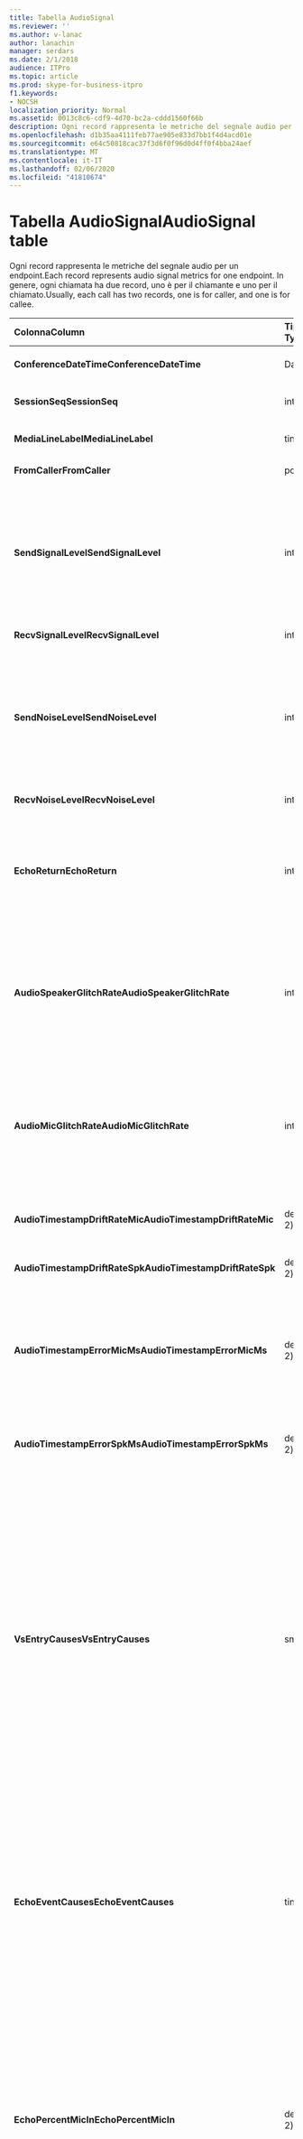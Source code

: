 ```yaml
---
title: Tabella AudioSignal
ms.reviewer: ''
ms.author: v-lanac
author: lanachin
manager: serdars
ms.date: 2/1/2018
audience: ITPro
ms.topic: article
ms.prod: skype-for-business-itpro
f1.keywords:
- NOCSH
localization_priority: Normal
ms.assetid: 0013c8c6-cdf9-4d70-bc2a-cddd1560f66b
description: Ogni record rappresenta le metriche del segnale audio per un endpoint. In genere, ogni chiamata ha due record, uno è per il chiamante e uno per il chiamato.
ms.openlocfilehash: d1b35aa4111feb77ae905e833d7bb1f4d4acd01e
ms.sourcegitcommit: e64c50818cac37f3d6f0f96d0d4ff0f4bba24aef
ms.translationtype: MT
ms.contentlocale: it-IT
ms.lasthandoff: 02/06/2020
ms.locfileid: "41810674"
---
```

# <a name="audiosignal-table"></a><span data-ttu-id="b3707-104">Tabella AudioSignal</span><span class="sxs-lookup"><span data-stu-id="b3707-104">AudioSignal table</span></span>
 
<span data-ttu-id="b3707-105">Ogni record rappresenta le metriche del segnale audio per un endpoint.</span><span class="sxs-lookup"><span data-stu-id="b3707-105">Each record represents audio signal metrics for one endpoint.</span></span> <span data-ttu-id="b3707-106">In genere, ogni chiamata ha due record, uno è per il chiamante e uno per il chiamato.</span><span class="sxs-lookup"><span data-stu-id="b3707-106">Usually, each call has two records, one is for caller, and one is for callee.</span></span> 
  
|<span data-ttu-id="b3707-107">**Colonna**</span><span class="sxs-lookup"><span data-stu-id="b3707-107">**Column**</span></span>|<span data-ttu-id="b3707-108">**Tipo di dati**</span><span class="sxs-lookup"><span data-stu-id="b3707-108">**Data Type**</span></span>|<span data-ttu-id="b3707-109">**Chiave/indice**</span><span class="sxs-lookup"><span data-stu-id="b3707-109">**Key/Index**</span></span>|<span data-ttu-id="b3707-110">**Dettagli**</span><span class="sxs-lookup"><span data-stu-id="b3707-110">**Details**</span></span>|
|:-----|:-----|:-----|:-----|
|<span data-ttu-id="b3707-111">**ConferenceDateTime**</span><span class="sxs-lookup"><span data-stu-id="b3707-111">**ConferenceDateTime**</span></span> <br/> |<span data-ttu-id="b3707-112">DateTime</span><span class="sxs-lookup"><span data-stu-id="b3707-112">datetime</span></span>  <br/> |<span data-ttu-id="b3707-113">Principale</span><span class="sxs-lookup"><span data-stu-id="b3707-113">Primary</span></span>  <br/> |<span data-ttu-id="b3707-114">A cui si fa riferimento dalla [Tabella MediaLine](medialine-0.md).</span><span class="sxs-lookup"><span data-stu-id="b3707-114">Referenced from the [MediaLine table](medialine-0.md).</span></span>  <br/> |
|<span data-ttu-id="b3707-115">**SessionSeq**</span><span class="sxs-lookup"><span data-stu-id="b3707-115">**SessionSeq**</span></span> <br/> |<span data-ttu-id="b3707-116">int</span><span class="sxs-lookup"><span data-stu-id="b3707-116">int</span></span>  <br/> |<span data-ttu-id="b3707-117">Principale</span><span class="sxs-lookup"><span data-stu-id="b3707-117">Primary</span></span>  <br/> |<span data-ttu-id="b3707-118">A cui si fa riferimento dalla [Tabella MediaLine](medialine-0.md).</span><span class="sxs-lookup"><span data-stu-id="b3707-118">Referenced from the [MediaLine table](medialine-0.md).</span></span>  <br/> |
|<span data-ttu-id="b3707-119">**MediaLineLabel**</span><span class="sxs-lookup"><span data-stu-id="b3707-119">**MediaLineLabel**</span></span> <br/> |<span data-ttu-id="b3707-120">tinyint</span><span class="sxs-lookup"><span data-stu-id="b3707-120">tinyint</span></span>  <br/> |<span data-ttu-id="b3707-121">Principale</span><span class="sxs-lookup"><span data-stu-id="b3707-121">Primary</span></span>  <br/> |<span data-ttu-id="b3707-122">A cui si fa riferimento dalla [Tabella MediaLine](medialine-0.md).</span><span class="sxs-lookup"><span data-stu-id="b3707-122">Referenced from the [MediaLine table](medialine-0.md).</span></span>  <br/> |
|<span data-ttu-id="b3707-123">**FromCaller**</span><span class="sxs-lookup"><span data-stu-id="b3707-123">**FromCaller**</span></span> <br/> |<span data-ttu-id="b3707-124">po'</span><span class="sxs-lookup"><span data-stu-id="b3707-124">bit</span></span>  <br/> |<span data-ttu-id="b3707-125">Principale</span><span class="sxs-lookup"><span data-stu-id="b3707-125">Primary</span></span>  <br/> |<span data-ttu-id="b3707-126">0: dati del destinatario</span><span class="sxs-lookup"><span data-stu-id="b3707-126">0: Callee's data</span></span>  <br/> <span data-ttu-id="b3707-127">1: dati del chiamante</span><span class="sxs-lookup"><span data-stu-id="b3707-127">1: Caller's data</span></span>  <br/> |
|<span data-ttu-id="b3707-128">**SendSignalLevel**</span><span class="sxs-lookup"><span data-stu-id="b3707-128">**SendSignalLevel**</span></span> <br/> |<span data-ttu-id="b3707-129">int</span><span class="sxs-lookup"><span data-stu-id="b3707-129">int</span></span>  <br/> | <br/> |<span data-ttu-id="b3707-130">Rappresenta il livello di segnale audio per il controllo del guadagno post-analogico.</span><span class="sxs-lookup"><span data-stu-id="b3707-130">Represents the Post-Analog Gain Control audio signal level.</span></span> <span data-ttu-id="b3707-131">L'unità per questa metrica è dBmo.</span><span class="sxs-lookup"><span data-stu-id="b3707-131">The unit for this metric is dBmo.</span></span> <span data-ttu-id="b3707-132">Per una qualità accettabile, dovrebbe essere di almeno 30 dBmo.</span><span class="sxs-lookup"><span data-stu-id="b3707-132">For acceptable quality, it should be at least 30 dBmo.</span></span> <span data-ttu-id="b3707-133">Questa metrica non viene segnalata da un/V Conferencing Server o telefoni IP.</span><span class="sxs-lookup"><span data-stu-id="b3707-133">This metric is not reported by the A/V Conferencing Server or IP phones.</span></span>  <br/> |
|<span data-ttu-id="b3707-134">**RecvSignalLevel**</span><span class="sxs-lookup"><span data-stu-id="b3707-134">**RecvSignalLevel**</span></span> <br/> |<span data-ttu-id="b3707-135">int</span><span class="sxs-lookup"><span data-stu-id="b3707-135">int</span></span>  <br/> | <br/> |<span data-ttu-id="b3707-136">Vedere SendSignalLevel.</span><span class="sxs-lookup"><span data-stu-id="b3707-136">See SendSignalLevel.</span></span>  <br/> |
|<span data-ttu-id="b3707-137">**SendNoiseLevel**</span><span class="sxs-lookup"><span data-stu-id="b3707-137">**SendNoiseLevel**</span></span> <br/> |<span data-ttu-id="b3707-138">int</span><span class="sxs-lookup"><span data-stu-id="b3707-138">int</span></span>  <br/> | <br/> |<span data-ttu-id="b3707-139">Rappresenta il livello di rumore audio del controllo di guadagno post-analogico.</span><span class="sxs-lookup"><span data-stu-id="b3707-139">Represents the Post-Analog Gain Control audio noise level.</span></span> <span data-ttu-id="b3707-140">L'unità per questa metrica è dBmo.</span><span class="sxs-lookup"><span data-stu-id="b3707-140">The unit for this metric is dBmo.</span></span> <span data-ttu-id="b3707-141">Per una qualità accettabile, dovrebbe essere inferiore a 35 dBmo.</span><span class="sxs-lookup"><span data-stu-id="b3707-141">For acceptable quality, it should be less than 35 dBmo.</span></span> <span data-ttu-id="b3707-142">Questa metrica non viene segnalata da un/V Conferencing Server o telefoni IP.</span><span class="sxs-lookup"><span data-stu-id="b3707-142">This metric is not reported by the A/V Conferencing Server or IP phones.</span></span>  <br/> |
|<span data-ttu-id="b3707-143">**RecvNoiseLevel**</span><span class="sxs-lookup"><span data-stu-id="b3707-143">**RecvNoiseLevel**</span></span> <br/> |<span data-ttu-id="b3707-144">int</span><span class="sxs-lookup"><span data-stu-id="b3707-144">int</span></span>  <br/> | <br/> |<span data-ttu-id="b3707-145">Vedere SendNoiseLevel.</span><span class="sxs-lookup"><span data-stu-id="b3707-145">See SendNoiseLevel.</span></span>  <br/> |
|<span data-ttu-id="b3707-146">**EchoReturn**</span><span class="sxs-lookup"><span data-stu-id="b3707-146">**EchoReturn**</span></span> <br/> |<span data-ttu-id="b3707-147">int</span><span class="sxs-lookup"><span data-stu-id="b3707-147">int</span></span>  <br/> | <br/> |<span data-ttu-id="b3707-148">Metrica di miglioramento della perdita di echo return.</span><span class="sxs-lookup"><span data-stu-id="b3707-148">Echo Return Loss Enhancement metric.</span></span> <span data-ttu-id="b3707-149">L'unità per questa metrica è dB.</span><span class="sxs-lookup"><span data-stu-id="b3707-149">The unit for this metric is dB.</span></span> <span data-ttu-id="b3707-150">I valori più bassi rappresentano meno eco.</span><span class="sxs-lookup"><span data-stu-id="b3707-150">Lower values represent less echo.</span></span> <span data-ttu-id="b3707-151">Questa metrica non viene segnalata da un/V Conferencing Server o telefoni IP.</span><span class="sxs-lookup"><span data-stu-id="b3707-151">This metric is not reported by the A/V Conferencing Server or IP phones.</span></span>  <br/> |
|<span data-ttu-id="b3707-152">**AudioSpeakerGlitchRate**</span><span class="sxs-lookup"><span data-stu-id="b3707-152">**AudioSpeakerGlitchRate**</span></span> <br/> |<span data-ttu-id="b3707-153">int</span><span class="sxs-lookup"><span data-stu-id="b3707-153">int</span></span>  <br/> | <br/> |<span data-ttu-id="b3707-154">Inconvenienti medi per cinque minuti per il rendering del diffusore.</span><span class="sxs-lookup"><span data-stu-id="b3707-154">Average glitches per five minutes for the loudspeaker rendering.</span></span> <span data-ttu-id="b3707-155">Per una buona qualità, questa operazione deve essere inferiore a uno per cinque minuti.</span><span class="sxs-lookup"><span data-stu-id="b3707-155">For good quality, this should be less than one per five minutes.</span></span> <span data-ttu-id="b3707-156">Non segnalato da un/V Conferencing Server, Mediation Server o telefoni IP.</span><span class="sxs-lookup"><span data-stu-id="b3707-156">Not reported by A/V Conferencing Servers, Mediation Servers, or IP phones.</span></span>  <br/> |
|<span data-ttu-id="b3707-157">**AudioMicGlitchRate**</span><span class="sxs-lookup"><span data-stu-id="b3707-157">**AudioMicGlitchRate**</span></span> <br/> |<span data-ttu-id="b3707-158">int</span><span class="sxs-lookup"><span data-stu-id="b3707-158">int</span></span>  <br/> | <br/> |<span data-ttu-id="b3707-159">Glitch media per cinque minuti per l'acquisizione del microfono.</span><span class="sxs-lookup"><span data-stu-id="b3707-159">Average glitches per five minutes for the microphone capture.</span></span> <span data-ttu-id="b3707-160">Per una qualità ottimale, questa operazione deve essere inferiore a uno per cinque minuti.</span><span class="sxs-lookup"><span data-stu-id="b3707-160">For good quality this should be less than one per five minutes.</span></span> <span data-ttu-id="b3707-161">Non segnalato da un/V Conferencing Server, Mediation Server o telefoni IP.</span><span class="sxs-lookup"><span data-stu-id="b3707-161">Not reported by A/V Conferencing Servers, Mediation Servers, or IP phones.</span></span>  <br/> |
|<span data-ttu-id="b3707-162">**AudioTimestampDriftRateMic**</span><span class="sxs-lookup"><span data-stu-id="b3707-162">**AudioTimestampDriftRateMic**</span></span> <br/> |<span data-ttu-id="b3707-163">decimale (9; 2)</span><span class="sxs-lookup"><span data-stu-id="b3707-163">decimal(9,2)</span></span>  <br/> | <br/> |<span data-ttu-id="b3707-164">Velocità di spostamento del dispositivo microfonico, relativo all'orologio della CPU.</span><span class="sxs-lookup"><span data-stu-id="b3707-164">Microphone device clock drift rate, relative to CPU clock.</span></span>  <br/> |
|<span data-ttu-id="b3707-165">**AudioTimestampDriftRateSpk**</span><span class="sxs-lookup"><span data-stu-id="b3707-165">**AudioTimestampDriftRateSpk**</span></span> <br/> |<span data-ttu-id="b3707-166">decimale (9; 2)</span><span class="sxs-lookup"><span data-stu-id="b3707-166">decimal(9,2)</span></span>  <br/> | <br/> |<span data-ttu-id="b3707-167">Frequenza della velocità di spostamento del dispositivo del relatore, rispetto all'orologio della CPU.</span><span class="sxs-lookup"><span data-stu-id="b3707-167">Speaker device clock drift rate, relative to CPU clock.</span></span>  <br/> |
|<span data-ttu-id="b3707-168">**AudioTimestampErrorMicMs**</span><span class="sxs-lookup"><span data-stu-id="b3707-168">**AudioTimestampErrorMicMs**</span></span> <br/> |<span data-ttu-id="b3707-169">decimale (9; 2)</span><span class="sxs-lookup"><span data-stu-id="b3707-169">decimal(9,2)</span></span>  <br/> | <br/> |<span data-ttu-id="b3707-170">Frequenza della velocità di spostamento del dispositivo del relatore, rispetto all'orologio della CPU.</span><span class="sxs-lookup"><span data-stu-id="b3707-170">Speaker device clock drift rate, relative to CPU clock.</span></span>  <br/> <span data-ttu-id="b3707-171">Messaggio di errore medio per l'acquisizione di un indicatore di data e ora in millisecondi negli ultimi 20 secondi della chiamata.</span><span class="sxs-lookup"><span data-stu-id="b3707-171">Average microphone capture stream time stamp error, in milliseconds, in the last 20 seconds of the call.</span></span>  <br/> |
|<span data-ttu-id="b3707-172">**AudioTimestampErrorSpkMs**</span><span class="sxs-lookup"><span data-stu-id="b3707-172">**AudioTimestampErrorSpkMs**</span></span> <br/> |<span data-ttu-id="b3707-173">decimale (9; 2)</span><span class="sxs-lookup"><span data-stu-id="b3707-173">decimal(9,2)</span></span>  <br/> | <br/> |<span data-ttu-id="b3707-174">Messaggio di errore medio del flusso di rendering del relatore, in millisecondi, negli ultimi 20 secondi della chiamata.</span><span class="sxs-lookup"><span data-stu-id="b3707-174">Average speaker render stream time stamp error, in milliseconds, in the last 20 seconds of the call.</span></span>  <br/> |
|<span data-ttu-id="b3707-175">**VsEntryCauses**</span><span class="sxs-lookup"><span data-stu-id="b3707-175">**VsEntryCauses**</span></span> <br/> |<span data-ttu-id="b3707-176">smallint</span><span class="sxs-lookup"><span data-stu-id="b3707-176">smallint</span></span>  <br/> | <br/> |<span data-ttu-id="b3707-177">L'opzione Voice Switch è una modalità half-duplex con un'abilità di interruzione ridotta.</span><span class="sxs-lookup"><span data-stu-id="b3707-177">Voice switch is a half-duplex mode with reduced interruption ability.</span></span> <span data-ttu-id="b3707-178">Cause della voce di interruttore vocale:</span><span class="sxs-lookup"><span data-stu-id="b3707-178">Causes of voice switch entry:</span></span>  <br/> <span data-ttu-id="b3707-179">ENTER_VS_BADTS 0X01</span><span class="sxs-lookup"><span data-stu-id="b3707-179">ENTER_VS_BADTS 0x01</span></span>  <br/> <span data-ttu-id="b3707-180">ENTER_VS_ECHO 0x02</span><span class="sxs-lookup"><span data-stu-id="b3707-180">ENTER_VS_ECHO 0x02</span></span>  <br/> <span data-ttu-id="b3707-181">ENTER_VS_FORCEORCONVERGENCE 0X04</span><span class="sxs-lookup"><span data-stu-id="b3707-181">ENTER_VS_FORCEORCONVERGENCE 0x04</span></span>  <br/> <span data-ttu-id="b3707-182">ENTER_VS_DNLP 0x08</span><span class="sxs-lookup"><span data-stu-id="b3707-182">ENTER_VS_DNLP 0x08</span></span>  <br/> <span data-ttu-id="b3707-183">La causa può essere una combinazione di queste singole cause.</span><span class="sxs-lookup"><span data-stu-id="b3707-183">The cause can be a combination of those individual causes.</span></span> <span data-ttu-id="b3707-184">ENTER_VS_FORCEORCONVERGENCE può essere abilitato solo da RegKey per scopi di test.</span><span class="sxs-lookup"><span data-stu-id="b3707-184">ENTER_VS_FORCEORCONVERGENCE can only be enabled by regkey for test purpose.</span></span>  <br/> <span data-ttu-id="b3707-185">Il tipo di dati per questa colonna è stato modificato in Microsoft Lync Server 2013.</span><span class="sxs-lookup"><span data-stu-id="b3707-185">The data type for this column was changed in Microsoft Lync Server 2013.</span></span>  <br/> |
|<span data-ttu-id="b3707-186">**EchoEventCauses**</span><span class="sxs-lookup"><span data-stu-id="b3707-186">**EchoEventCauses**</span></span> <br/> |<span data-ttu-id="b3707-187">tinyint</span><span class="sxs-lookup"><span data-stu-id="b3707-187">tinyint</span></span>  <br/> | <br/> |<span data-ttu-id="b3707-188">Cause di un evento Echo:</span><span class="sxs-lookup"><span data-stu-id="b3707-188">Causes of an echo event:</span></span>  <br/> <span data-ttu-id="b3707-189">ECHO_EVENT_BAD_TIMESTAMP 0x01</span><span class="sxs-lookup"><span data-stu-id="b3707-189">ECHO_EVENT_BAD_TIMESTAMP 0x01</span></span>  <br/> <span data-ttu-id="b3707-190">ECHO_EVENT_POSTAEC_ECHO 0X02</span><span class="sxs-lookup"><span data-stu-id="b3707-190">ECHO_EVENT_POSTAEC_ECHO 0x02</span></span>  <br/> <span data-ttu-id="b3707-191">ECHO_EVENT_ANLP 0x04</span><span class="sxs-lookup"><span data-stu-id="b3707-191">ECHO_EVENT_ANLP 0x04</span></span>  <br/> <span data-ttu-id="b3707-192">ECHO_EVENT_DNLP 0x08</span><span class="sxs-lookup"><span data-stu-id="b3707-192">ECHO_EVENT_DNLP 0x08</span></span>  <br/> <span data-ttu-id="b3707-193">ECHO_EVENT_MIC_CLIPPING 0X10</span><span class="sxs-lookup"><span data-stu-id="b3707-193">ECHO_EVENT_MIC_CLIPPING 0x10</span></span>  <br/> <span data-ttu-id="b3707-194">ECHO_EVENT_BAD_STATE 0x20</span><span class="sxs-lookup"><span data-stu-id="b3707-194">ECHO_EVENT_BAD_STATE 0x20</span></span>  <br/> <span data-ttu-id="b3707-195">La causa può essere una combinazione di queste singole cause.</span><span class="sxs-lookup"><span data-stu-id="b3707-195">The cause can be a combination of those individual causes.</span></span>  <br/> |
|<span data-ttu-id="b3707-196">**EchoPercentMicIn**</span><span class="sxs-lookup"><span data-stu-id="b3707-196">**EchoPercentMicIn**</span></span> <br/> |<span data-ttu-id="b3707-197">decimale (5; 2)</span><span class="sxs-lookup"><span data-stu-id="b3707-197">decimal(5,2)</span></span>  <br/> | <br/> |<span data-ttu-id="b3707-198">Percentuale di tempo in cui Echo è stato rilevato nel flusso di acquisizione del microfono.</span><span class="sxs-lookup"><span data-stu-id="b3707-198">Percentage of time when echo was detected in the microphone capture stream.</span></span> <span data-ttu-id="b3707-199">In genere, i valori sono bassi per gli auricolari o i dispositivi portatili e più in alto per i telefoni con altoparlante o per gli altoparlanti autonomi.</span><span class="sxs-lookup"><span data-stu-id="b3707-199">Typically, values are low for headsets or handsets, and higher for speaker phones or stand-alone speakers.</span></span> <span data-ttu-id="b3707-200">Per i dispositivi che supportano l'annullamento dell'eco acustica a bordo, i valori elevati indicano la perdita di eco.</span><span class="sxs-lookup"><span data-stu-id="b3707-200">For devices that support on-board acoustic echo cancellation, high values indicate echo leak.</span></span> <span data-ttu-id="b3707-201">Per altri dispositivi, questa metrica non deve essere usata per valutare la qualità del dispositivo.</span><span class="sxs-lookup"><span data-stu-id="b3707-201">For other devices, this metric should not be used to evaluate device quality.</span></span>  <br/> |
|<span data-ttu-id="b3707-202">**EchoPercentSend**</span><span class="sxs-lookup"><span data-stu-id="b3707-202">**EchoPercentSend**</span></span> <br/> |<span data-ttu-id="b3707-203">decimale (5; 2)</span><span class="sxs-lookup"><span data-stu-id="b3707-203">decimal(5,2)</span></span>  <br/> ||<span data-ttu-id="b3707-204">Percentuale di tempo in cui Echo viene rilevato in Stream inviato.</span><span class="sxs-lookup"><span data-stu-id="b3707-204">Percentage of time when echo is detected in sent stream.</span></span> <span data-ttu-id="b3707-205">Percentuale di eco elevata nei flussi di trasmissione un'indicazione della perdita di eco.</span><span class="sxs-lookup"><span data-stu-id="b3707-205">High echo percentage in send streams an indication of echo leak.</span></span>  <br/> |
|<span data-ttu-id="b3707-206">**RxAGCSignalLevel**</span><span class="sxs-lookup"><span data-stu-id="b3707-206">**RxAGCSignalLevel**</span></span> <br/> |<span data-ttu-id="b3707-207">int</span><span class="sxs-lookup"><span data-stu-id="b3707-207">int</span></span>  <br/> | <br/> |<span data-ttu-id="b3707-208">Livello di segnale ricevuto sul server Mediation dal gateway; Questo si applica solo al Mediation Server.</span><span class="sxs-lookup"><span data-stu-id="b3707-208">Received signal level on the Mediation Server from the Gateway; this applies only to the Mediation Server.</span></span> <span data-ttu-id="b3707-209">L'unità di questa metrica è dBoV.</span><span class="sxs-lookup"><span data-stu-id="b3707-209">The unit of this metric is dBoV.</span></span> <span data-ttu-id="b3707-210">Per una buona qualità, l'intervallo accettabile deve essere [-30 a-18] dBoV.</span><span class="sxs-lookup"><span data-stu-id="b3707-210">For good quality, the acceptable range should be [-30 to -18] dBoV.</span></span>  <br/> |
|<span data-ttu-id="b3707-211">**RxAGCNoiseLevel**</span><span class="sxs-lookup"><span data-stu-id="b3707-211">**RxAGCNoiseLevel**</span></span> <br/> |<span data-ttu-id="b3707-212">int</span><span class="sxs-lookup"><span data-stu-id="b3707-212">int</span></span>  <br/> | <br/> |<span data-ttu-id="b3707-213">Livello di segnale ricevuto nel server Mediation dal gateway.</span><span class="sxs-lookup"><span data-stu-id="b3707-213">Received signal level on the Mediation Server from the Gateway.</span></span> <span data-ttu-id="b3707-214">Questo si applica solo al Mediation Server.</span><span class="sxs-lookup"><span data-stu-id="b3707-214">This applies only to the Mediation Server.</span></span> <span data-ttu-id="b3707-215">L'unità di questa metrica è dBoV.</span><span class="sxs-lookup"><span data-stu-id="b3707-215">The unit of this metric is dBoV.</span></span> <span data-ttu-id="b3707-216">Per una buona qualità, l'intervallo accettabile deve essere inferiore a-50 dBoV.</span><span class="sxs-lookup"><span data-stu-id="b3707-216">For good quality, the acceptable range should be less than -50 dBoV.</span></span>  <br/> |
|<span data-ttu-id="b3707-217">**RxAvgAGCGain**</span><span class="sxs-lookup"><span data-stu-id="b3707-217">**RxAvgAGCGain**</span></span> <br/> |<span data-ttu-id="b3707-218">int</span><span class="sxs-lookup"><span data-stu-id="b3707-218">int</span></span>  <br/> | <br/> |<span data-ttu-id="b3707-219">Controllo automatico del guadagno (AGC) sul lato Mediation Server.</span><span class="sxs-lookup"><span data-stu-id="b3707-219">Automatic gain control (AGC) on the Mediation Server side.</span></span>  <br/> |
|<span data-ttu-id="b3707-220">**InitialSignalLevelRMS**</span><span class="sxs-lookup"><span data-stu-id="b3707-220">**InitialSignalLevelRMS**</span></span> <br/> |<span data-ttu-id="b3707-221">galleggiante</span><span class="sxs-lookup"><span data-stu-id="b3707-221">float</span></span>  <br/> | <br/> |<span data-ttu-id="b3707-222">Il quadrato medio radice (RMS) del segnale in arrivo fino ai primi 30 secondi della chiamata.</span><span class="sxs-lookup"><span data-stu-id="b3707-222">The root mean square (RMS) of the incoming signal of up to the first 30 seconds of the call.</span></span>  <br/> |
|<span data-ttu-id="b3707-223">**RecvSignalLevelCh1**</span><span class="sxs-lookup"><span data-stu-id="b3707-223">**RecvSignalLevelCh1**</span></span> <br/> |<span data-ttu-id="b3707-224">int</span><span class="sxs-lookup"><span data-stu-id="b3707-224">int</span></span>  <br/> ||<span data-ttu-id="b3707-225">Livello di segnale ricevuto sul canale 1.</span><span class="sxs-lookup"><span data-stu-id="b3707-225">Signal level as received on channel 1.</span></span>  <br/> <span data-ttu-id="b3707-226">Questa colonna è stata introdotta in Microsoft Lync Server 2013.</span><span class="sxs-lookup"><span data-stu-id="b3707-226">This column was introduced in Microsoft Lync Server 2013.</span></span>  <br/> |
|<span data-ttu-id="b3707-227">**RecvSignalLevelCh2**</span><span class="sxs-lookup"><span data-stu-id="b3707-227">**RecvSignalLevelCh2**</span></span> <br/> |<span data-ttu-id="b3707-228">int</span><span class="sxs-lookup"><span data-stu-id="b3707-228">int</span></span>  <br/> ||<span data-ttu-id="b3707-229">Livello di segnale ricevuto sul canale 2.</span><span class="sxs-lookup"><span data-stu-id="b3707-229">Signal level as received on channel 2.</span></span>  <br/> <span data-ttu-id="b3707-230">Questa colonna è stata introdotta in Microsoft Lync Server 2013.</span><span class="sxs-lookup"><span data-stu-id="b3707-230">This column was introduced in Microsoft Lync Server 2013.</span></span>  <br/> |
|<span data-ttu-id="b3707-231">**RecvNoiseLevelCh1**</span><span class="sxs-lookup"><span data-stu-id="b3707-231">**RecvNoiseLevelCh1**</span></span> <br/> |<span data-ttu-id="b3707-232">int</span><span class="sxs-lookup"><span data-stu-id="b3707-232">int</span></span>  <br/> ||<span data-ttu-id="b3707-233">Livello di rumorosità ricevuto sul canale 1.</span><span class="sxs-lookup"><span data-stu-id="b3707-233">Noise level as received on channel 1.</span></span>  <br/> <span data-ttu-id="b3707-234">Questa colonna è stata introdotta in Microsoft Lync Server 2013.</span><span class="sxs-lookup"><span data-stu-id="b3707-234">This column was introduced in Microsoft Lync Server 2013.</span></span>  <br/> |
|<span data-ttu-id="b3707-235">**RecvNoiseLevelCh2**</span><span class="sxs-lookup"><span data-stu-id="b3707-235">**RecvNoiseLevelCh2**</span></span> <br/> |<span data-ttu-id="b3707-236">int</span><span class="sxs-lookup"><span data-stu-id="b3707-236">int</span></span>  <br/> ||<span data-ttu-id="b3707-237">Livello di rumorosità ricevuto sul canale 2.</span><span class="sxs-lookup"><span data-stu-id="b3707-237">Noise level as received on channel 2.</span></span>  <br/> <span data-ttu-id="b3707-238">Questa colonna è stata introdotta in Microsoft Lync Server 2013.</span><span class="sxs-lookup"><span data-stu-id="b3707-238">This column was introduced in Microsoft Lync Server 2013.</span></span>  <br/> |
|<span data-ttu-id="b3707-239">**SendSignalLevelCh1**</span><span class="sxs-lookup"><span data-stu-id="b3707-239">**SendSignalLevelCh1**</span></span> <br/> |<span data-ttu-id="b3707-240">int</span><span class="sxs-lookup"><span data-stu-id="b3707-240">int</span></span>  <br/> ||<span data-ttu-id="b3707-241">Livello di segnale inviato sul canale 1.</span><span class="sxs-lookup"><span data-stu-id="b3707-241">Signal level as sent on channel 1.</span></span>  <br/> <span data-ttu-id="b3707-242">Questa colonna è stata introdotta in Microsoft Lync Server 2013.</span><span class="sxs-lookup"><span data-stu-id="b3707-242">This column was introduced in Microsoft Lync Server 2013.</span></span>  <br/> |
|<span data-ttu-id="b3707-243">**SendSignalLevelCh2**</span><span class="sxs-lookup"><span data-stu-id="b3707-243">**SendSignalLevelCh2**</span></span> <br/> |<span data-ttu-id="b3707-244">int</span><span class="sxs-lookup"><span data-stu-id="b3707-244">int</span></span>  <br/> ||<span data-ttu-id="b3707-245">Livello di segnale inviato sul canale 2.</span><span class="sxs-lookup"><span data-stu-id="b3707-245">Signal level as sent on channel 2.</span></span>  <br/> <span data-ttu-id="b3707-246">Questa colonna è stata introdotta in Microsoft Lync Server 2013.</span><span class="sxs-lookup"><span data-stu-id="b3707-246">This column was introduced in Microsoft Lync Server 2013.</span></span>  <br/> |
|<span data-ttu-id="b3707-247">**SendNoiseLevelCh1**</span><span class="sxs-lookup"><span data-stu-id="b3707-247">**SendNoiseLevelCh1**</span></span> <br/> |<span data-ttu-id="b3707-248">int</span><span class="sxs-lookup"><span data-stu-id="b3707-248">int</span></span>  <br/> ||<span data-ttu-id="b3707-249">Livello di rumorosità inviato sul canale 1.</span><span class="sxs-lookup"><span data-stu-id="b3707-249">Noise level as sent on channel 1.</span></span>  <br/> <span data-ttu-id="b3707-250">Questa colonna è stata introdotta in Microsoft Lync Server 2013.</span><span class="sxs-lookup"><span data-stu-id="b3707-250">This column was introduced in Microsoft Lync Server 2013.</span></span>  <br/> |
|<span data-ttu-id="b3707-251">**SendNoiseLevelCh2**</span><span class="sxs-lookup"><span data-stu-id="b3707-251">**SendNoiseLevelCh2**</span></span> <br/> |<span data-ttu-id="b3707-252">int</span><span class="sxs-lookup"><span data-stu-id="b3707-252">int</span></span>  <br/> ||<span data-ttu-id="b3707-253">Livello di rumorosità inviato sul canale 2.</span><span class="sxs-lookup"><span data-stu-id="b3707-253">Noise level as sent on channel 2.</span></span>  <br/> <span data-ttu-id="b3707-254">Questa colonna è stata introdotta in Microsoft Lync Server 2013.</span><span class="sxs-lookup"><span data-stu-id="b3707-254">This column was introduced in Microsoft Lync Server 2013.</span></span>  <br/> |
|<span data-ttu-id="b3707-255">**RenderLoopbackSignalLevel**</span><span class="sxs-lookup"><span data-stu-id="b3707-255">**RenderLoopbackSignalLevel**</span></span> <br/> |<span data-ttu-id="b3707-256">int</span><span class="sxs-lookup"><span data-stu-id="b3707-256">int</span></span>  <br/> ||<span data-ttu-id="b3707-257">Livello in dBFS del segnale inviato all'altoparlante per la riproduzione.</span><span class="sxs-lookup"><span data-stu-id="b3707-257">Level in dBFS of the signal sent to the loudspeaker for playback.</span></span> <span data-ttu-id="b3707-258">Account per eventuali rettifiche di guadagno apportate al segnale ricevuto.</span><span class="sxs-lookup"><span data-stu-id="b3707-258">Accounts for any gain adjustments made to the received signal.</span></span> <br/> <span data-ttu-id="b3707-259">Questa colonna è stata introdotta in Microsoft Lync Server 2013.</span><span class="sxs-lookup"><span data-stu-id="b3707-259">This column was introduced in Microsoft Lync Server 2013.</span></span>  <br/> |   
|<span data-ttu-id="b3707-260">**RenderNoiseLevel**</span><span class="sxs-lookup"><span data-stu-id="b3707-260">**RenderNoiseLevel**</span></span> <br/> |<span data-ttu-id="b3707-261">int</span><span class="sxs-lookup"><span data-stu-id="b3707-261">int</span></span>  <br/> ||<span data-ttu-id="b3707-262">Livello in dBFS del contenuto di rumore nel segnale inviato all'altoparlante per la riproduzione</span><span class="sxs-lookup"><span data-stu-id="b3707-262">Level in dBFS of the noise content in the signal sent to the loudspeaker for playback</span></span> <br/> |

